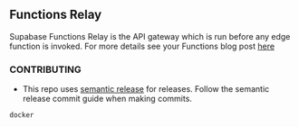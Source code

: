 ## Functions Relay

Supabase Functions Relay is the API gateway which is run before any edge function is invoked. For more details see your Functions blog post [here](https://supabase.com/blog/2022/03/31/supabase-edge-functions)

### CONTRIBUTING

* This repo uses [semantic release](https://github.com/semantic-release/semantic-release) for releases. Follow the semantic release commit guide when making commits.


```shell
docker 
```
